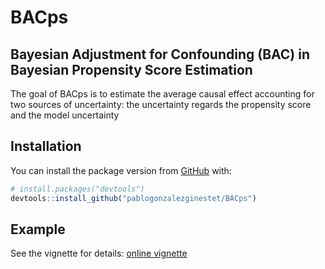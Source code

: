 
<!-- README.md is generated from README.Rmd. Please edit that file -->

# BACps

<!-- badges: start -->

<!-- badges: end -->
## Bayesian Adjustment for Confounding (BAC) in Bayesian Propensity Score Estimation

The goal of BACps is to estimate the average causal effect accounting for two sources of uncertainty:
the uncertainty regards the propensity score
and the model uncertainty


## Installation

You can install the package version from [GitHub](https://github.com/)
with:

``` r
# install.packages("devtools")
devtools::install_github("pablogonzalezginestet/BACps")
```

## Example

See the vignette for details: [online
vignette](https://pablogonzalezginestet.github.io/BACps/)
